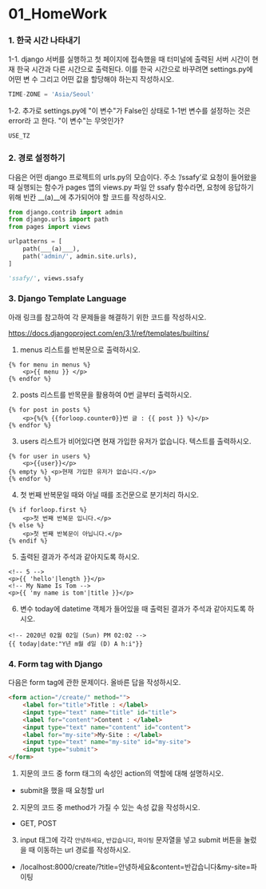 # 01_HomeWork

### 1. 한국 시간 나타내기

1-1. django 서버를 실행하고 첫 페이지에 접속했을 때 터미널에 출력된 서버 시간이 현재 한국 시간과 다른 시간으로 출력된다. 이를 한국 시간으로 바꾸려면 settings.py에 어떤 변 수 그리고 어떤 값을 할당해야 하는지 작성하시오. 

```python
TIME-ZONE = 'Asia/Seoul'
```



1-2. 추가로 settings.py에 "이 변수"가 False인 상태로 1-1번 변수를 설정하는 것은 error라 고 한다. "이 변수"는 무엇인가?

```python
USE_TZ
```



### 2. 경로 설정하기

다음은 어떤 django 프로젝트의 urls.py의 모습이다. 주소 ’/ssafy’로 요청이 들어왔을 때 실행되는 함수가 pages 앱의 views.py 파일 안 ssafy 함수라면, 요청에 응답하기 위해 빈칸 __(a)__에 추가되어야 할 코드를 작성하시오.

```python
from django.contrib import admin
from django.urls import path
from pages import views

urlpatterns = [
    path(___(a)___),
    path('admin/', admin.site.urls),
]
```

```python
'ssafy/', views.ssafy
```



### 3. Django Template Language

아래 링크를 참고하여 각 문제들을 해결하기 위한 코드를 작성하시오. 

https://docs.djangoproject.com/en/3.1/ref/templates/builtins/



1) menus 리스트를 반복문으로 출력하시오.

```django
{% for menu in menus %}
	<p>{{ menu }} </p>
{% endfor %}
```

2) posts 리스트를 반목문을 활용하여 0번 글부터 출력하시오.

```django
{% for post in posts %}
	<p>{%{% {{forloop.counter0}}번 글 : {{ post }} %}</p>
{% endfor %}
```

3) users 리스트가 비어있다면 현재 가입한 유저가 없습니다. 텍스트를 출력하시오.

```django
{% for user in users %}
	<p>{{user}}</p>
{% empty %} <p>현재 가입한 유저가 없습니다.</p>
{% endfor %}
```

4) 첫 번째 반복문일 때와 아닐 때를 조건문으로 분기처리 하시오.

```django
{% if forloop.first %}
	<p>첫 번째 반복문 입니다.</p>
{% else %}
	<p>첫 번째 반복문이 아닙니다.</p>
{% endif %}
```

5) 출력된 결과가 주석과 같아지도록 하시오.

```django
<!-- 5 -->
<p>{{ 'hello'|length }}</p>
<!-- My Name Is Tom -->
<p>{{ 'my name is tom'|title }}</p>
```

6) 변수 today에 datetime 객체가 들어있을 때 출력된 결과가 주석과 같아지도록 하시오.

```django
<!-- 2020년 02월 02일 (Sun) PM 02:02 -->
{{ today|date:"Y년 m월 d일 (D) A h:i"}}
```



### 4. Form tag with Django

다음은 form tag에 관한 문제이다. 올바른 답을 작성하시오.

```html
<form action="/create/" method="">
    <label for="title">Title : </label>
    <input type="text" name="title" id="title">
    <label for="content">Content : </label>
    <input type="text" name="content" id="content">
    <label for="my-site">My-Site : </label>
    <input type="text" name="my-site" id="my-site">
    <input type="submit">
</form>
```

1) 지문의 코드 중 form 태그의 속성인 action의 역할에 대해 설명하시오. 

- submit을 했을 때 요청할 url

2) 지문의 코드 중 method가 가질 수 있는 속성 값을 작성하시오. 

- GET, POST

3) input 태그에 각각 `안녕하세요`, `반갑습니다`, `파이팅` 문자열을 넣고 submit 버튼을 눌렀을 때 이동하는 url 경로를 작성하시오.

- /localhost:8000/create/?title=안녕하세요&content=반갑습니다&my-site=파이팅

